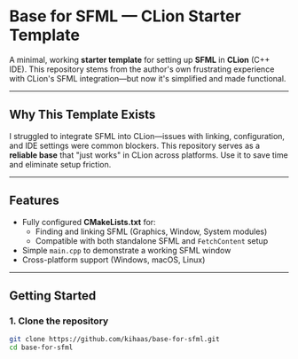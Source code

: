 # Base for SFML — CLion Starter Template

A minimal, working **starter template** for setting up **SFML** in **CLion** (C++ IDE). This repository stems from the author's own frustrating experience with CLion's SFML integration—but now it's simplified and made functional.

---

##  Why This Template Exists

I struggled to integrate SFML into CLion—issues with linking, configuration, and IDE settings were common blockers. This repository serves as a **reliable base** that "just works" in CLion across platforms. Use it to save time and eliminate setup friction.

---

##  Features

- Fully configured **CMakeLists.txt** for:
  - Finding and linking SFML (Graphics, Window, System modules)
  - Compatible with both standalone SFML and `FetchContent` setup
- Simple `main.cpp` to demonstrate a working SFML window
- Cross-platform support (Windows, macOS, Linux)

---

##  Getting Started

### 1. Clone the repository

```bash
git clone https://github.com/kihaas/base-for-sfml.git
cd base-for-sfml
